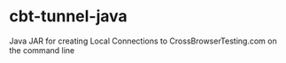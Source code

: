 # cbt-tunnel-java
Java JAR for creating Local Connections to CrossBrowserTesting.com on the command line
